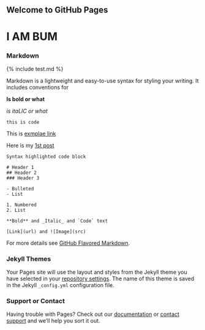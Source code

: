 ## Welcome to GitHub Pages

# I AM BUM

### Markdown

{% include test.md %}

Markdown is a lightweight and easy-to-use syntax for styling your writing. It includes conventions for

**Is bold or what**

_is itaLIC or what_

`this is code`

This is [exmplae link](https://google.com "what is bwang title")

Here is my [1st post](/2017/firstpost.html)

```
Syntax highlighted code block

# Header 1
## Header 2
### Header 3

- Bulleted
- List

1. Numbered
2. List

**Bold** and _Italic_ and `Code` text

[Link](url) and ![Image](src)
```

For more details see [GitHub Flavored Markdown](https://guides.github.com/features/mastering-markdown/).

### Jekyll Themes

Your Pages site will use the layout and styles from the Jekyll theme you have selected in your [repository settings](https://github.com/bwang0/bwang0.github.io/settings). The name of this theme is saved in the Jekyll `_config.yml` configuration file.

### Support or Contact

Having trouble with Pages? Check out our [documentation](https://help.github.com/categories/github-pages-basics/) or [contact support](https://github.com/contact) and we’ll help you sort it out.
